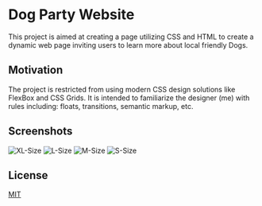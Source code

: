 # Dog Party Website
This project is aimed at creating a page utilizing CSS and HTML to create a dynamic web page inviting users to learn more about local friendly Dogs.

## Motivation
The project is restricted from using modern CSS design solutions like FlexBox and CSS Grids. It is intended to familiarize the designer (me) with rules including: floats, transitions, semantic markup, etc. 

## Screenshots
![XL-Size](https://i.imgur.com/fXlTKJz.png)
![L-Size](https://i.imgur.com/SrAjVN5.png)
![M-Size](https://i.imgur.com/fjfmF4a.png)
![S-Size](https://i.imgur.com/tO4iexL.png)

## License
[MIT](https://choosealicense.com/licenses/mit/)